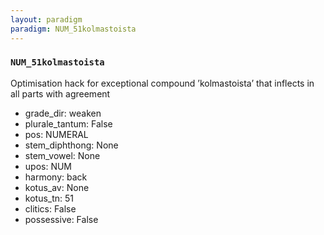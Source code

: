 ```yaml
---
layout: paradigm
paradigm: NUM_51kolmastoista
---
```

### ` NUM_51kolmastoista `

Optimisation hack for exceptional compound ’kolmastoista’ that inflects in all parts with agreement
* grade_dir: weaken
* plurale_tantum: False
* pos: NUMERAL
* stem_diphthong: None
* stem_vowel: None
* upos: NUM
* harmony: back
* kotus_av: None
* kotus_tn: 51
* clitics: False
* possessive: False
